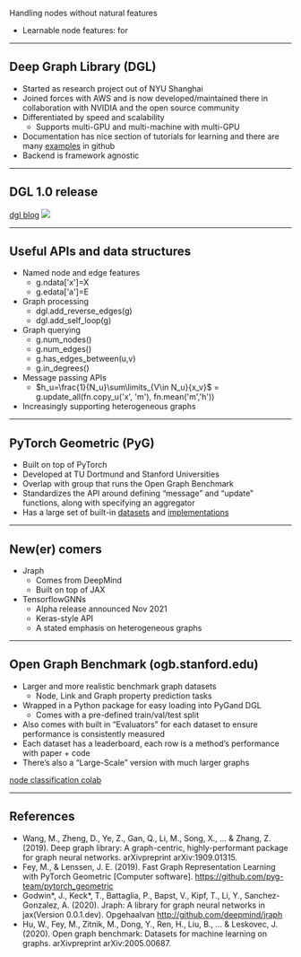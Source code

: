 Handling nodes without natural features
- Learnable node features: for 
---
## Deep Graph Library (DGL)
- Started as research project out of NYU Shanghai
- Joined forces with AWS and is now developed/maintained there in collaboration with NVIDIA and the open source community
- Differentiated by speed and scalability
	- Supports multi-GPU and multi-machine with multi-GPU
- Documentation has nice section of tutorials for learning and there are many [examples](https://github.com/dmlc/dgl/tree/master/examples/pytorch) in github
- Backend is framework agnostic
---
## DGL 1.0 release
[dgl blog](https://www.dgl.ai/release/2023/02/20/release.html)
![](https://www.dgl.ai/assets/images/posts/2023-02-20-release/arch.png)

---
## Useful APIs and data structures
- Named node and edge features
	- g.ndata['x']=X
	- g.edata['a']=E
- Graph processing
	- dgl.add_reverse_edges(g)
	- dgl.add_self_loop(g)
- Graph querying
	- g.num_nodes()
	- g.num_edges()
	- g.has_edges_between(u,v)
	- g.in_degrees()
- Message passing APIs
	- $h_u=\frac{1}{N_u}\sum\limits_{V\in N_u}{x_v}$ = g.update_all(fn.copy_u('x', 'm'), fn.mean('m','h'))
- Increasingly supporting heterogeneous graphs

---
## PyTorch Geometric (PyG)
- Built on top of PyTorch
- Developed at TU Dortmund and Stanford Universities
- Overlap with group that runs the Open Graph Benchmark
- Standardizes the API around defining “message” and “update” functions, along with specifying an aggregator
- Has a large set of built-in [datasets](https://pytorch-geometric.readthedocs.io/en/latest/modules/datasets.html) and [implementations](https://github.com/pyg-team/pytorch_geometric/tree/master/benchmark/kernel)

---
## New(er) comers
- Jraph
	- Comes from DeepMind
	- Built on top of JAX
- TensorflowGNNs
	- Alpha release announced Nov 2021
	- Keras-style API
	- A stated emphasis on heterogeneous graphs
---
## Open Graph Benchmark (ogb.stanford.edu)
- Larger and more realistic benchmark graph datasets
	- Node, Link and Graph property prediction tasks
- Wrapped in a Python package for easy loading into PyGand DGL
	- Comes with a pre-defined train/val/test split
- Also comes with built in “Evaluators” for each dataset to ensure performance is consistently measured
- Each dataset has a leaderboard, each row is a method’s performance with paper + code
- There’s also a “Large-Scale” version with much larger graphs

[node classification colab](https://colab.research.google.com/drive/16GPoZcaQetPlIzuCnWqavPFxHJJHeek0?usp=sharing)

---
## References
- Wang, M., Zheng, D., Ye, Z., Gan, Q., Li, M., Song, X., ... & Zhang, Z. (2019). Deep graph library: A graph-centric, highly-performant package for graph neural networks. arXivpreprint arXiv:1909.01315.
- Fey, M., & Lenssen, J. E. (2019). Fast Graph Representation Learning with PyTorch Geometric [Computer software]. https://github.com/pyg-team/pytorch_geometric
- Godwin*, J., Keck*, T., Battaglia, P., Bapst, V., Kipf, T., Li, Y., Sanchez-Gonzalez, A. (2020). Jraph: A library for graph neural networks in jax(Version 0.0.1.dev). Opgehaalvan http://github.com/deepmind/jraph
- Hu, W., Fey, M., Zitnik, M., Dong, Y., Ren, H., Liu, B., ... & Leskovec, J. (2020). Open graph benchmark: Datasets for machine learning on graphs. arXivpreprint arXiv:2005.00687.